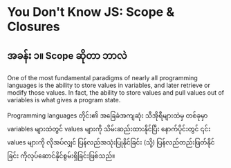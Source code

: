 # You Don't Know JS: Scope & Closures

## အခန်း ၁။  Scope ဆိုတာ ဘာလဲ

One of the most fundamental paradigms of nearly all programming languages 
is the ability to store values in variables, and later retrieve or modify those values. 
In fact, the ability to store values and pull values out of variables is what gives a program state.

Programming languages တိုင်း၏ အခြေခံအကျဆုံး သီအိုရီများထဲမှ တစ်ခုမှာ variables များထဲတွင် values များကို သိမ်းဆည်းထားနိုင်ပြီး နောက်ပိုင်းတွင်
၎င်း values များကို လိုအပ်လျှင် ပြန်လည်အသုံးပြုနိုင်ခြင်း (သို့) ပြန်လည်တည်းဖြတ်နိုင်ခြင်း ကိုလုပ်ဆောင်နိုင်စွမ်းရှိခြင်းဖြစ်သည်။
